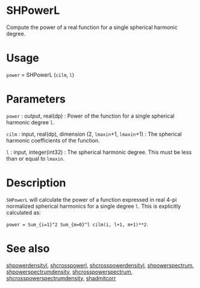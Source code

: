 # SHPowerL

Compute the power of a real function for a single spherical harmonic degree.

# Usage

`power` = SHPowerL (`cilm`, `l`)

# Parameters

`power` : output, real(dp)
:   Power of the function for a single spherical harmonic degree `l`.

`cilm` : input, real(dp), dimension (2, `lmaxin`+1, `lmaxin`+1)
:   The spherical harmonic coefficients of the function.

`l` : input, integer(int32)
:   The spherical harmonic degree. This must be less than or equal to `lmaxin`.

# Description

`SHPowerL` will calculate the power of a function expressed in real 4-pi normalized spherical harmonics for a single degree `l`. This is explicitly calculated as:

`power = Sum_{i=1}^2 Sum_{m=0}^l cilm(i, l+1, m+1)**2`.

# See also

[shpowerdensityl](shpowerdensityl.html), [shcrosspowerl](shcrosspowerl.html), [shcrosspowerdensityl](shcrosspowerdensityl.html), [shpowerspectrum](shpowerspectrum.html), [shpowerspectrumdensity](shpowerspectrumdensity.html), [shcrosspowerspectrum](shcrosspowerspectrum.html), [shcrosspowerspectrumdensity](shcrosspowerspectrumdensity.html), [shadmitcorr](shadmitcorr.html)
